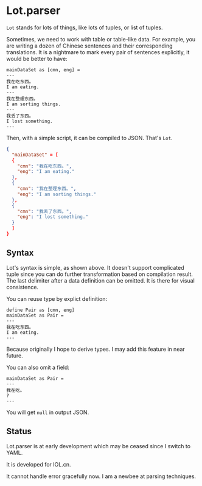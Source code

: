 # Lot.parser

``Lot`` stands for lots of things, like lots of tuples, or list of tuples.

Sometimes, we need to work with table or table-like data. For example, you are
writing a dozen of Chinese sentences and their corresponding translations. It
is a nightmare to mark every pair of sentences explicitly, it would be better
to have:

```
mainDataSet as [cmn, eng] =
---
我在吃东西。
I am eating.
---
我在整理东西。
I am sorting things.
---
我丢了东西。
I lost something.
---
```

Then, with a simple script, it can be compiled to JSON. That's ``Lot``.

```JSON
{
  "mainDataSet" = [
  {
    "cmn": "我在吃东西。",
    "eng": "I am eating."
  },
  {
    "cmn": "我在整理东西。",
    "eng": "I am sorting things."
  },
  {
    "cmn": "我丢了东西。",
    "eng": "I lost something."
  }
  ]
}
```

## Syntax

Lot's syntax is simple, as shown above. It doesn't support complicated tuple
since you can do further transformation based on compilation result. The last
delimiter after a data definition can be omitted. It is there for visual
consistence.

You can reuse type by explict definition:

```
define Pair as [cmn, eng]
mainDataSet as Pair =
---
我在吃东西。
I am eating.
---
```

Because originally I hope to derive types. I may add this feature in near future.

You can also omit a field:

```
mainDataSet as Pair =
---
我在吃。
?
---
```

You will get ``null`` in output JSON.

## Status

Lot.parser is at early development which may be ceased since I switch to YAML.

It is developed for IOL.cn.

It cannot handle error gracefully now. I am a newbee at parsing techniques.
